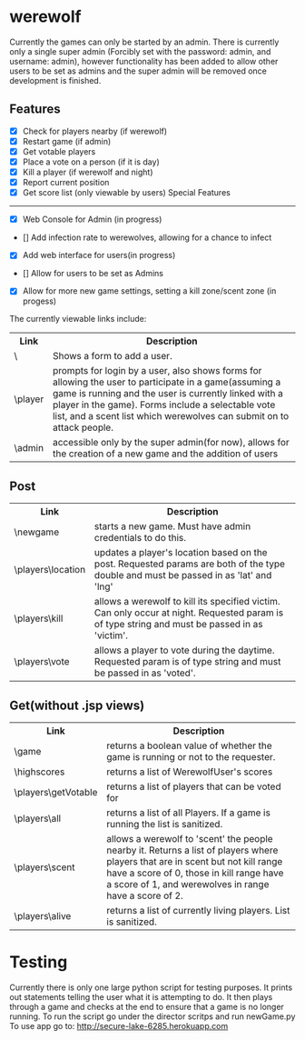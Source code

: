 werewolf
========
Currently the games can only be started by an admin.  There is currently only a single super admin (Forcibly set with the password: admin, and username: admin), however functionality has been added to allow other users to be set as admins and the super admin will be removed once development is finished.

Features
--------

- [x]    Check for players nearby (if werewolf)
- [x]    Restart game (if admin)
- [x]    Get votable players
- [x]    Place a vote on a person (if it is day)
- [x]    Kill a player (if werewolf and night)
- [x]    Report current position
- [x]    Get score list (only viewable by users)
Special Features
----------------

- [x]    Web Console for Admin (in progress)
- []    Add infection rate to werewolves, allowing for a chance to infect
- [x]    Add web interface for users(in progress)
- []    Allow for users to be set as Admins
- [x]    Allow for more new game settings, setting a kill zone/scent zone (in progess)

The currently viewable links include:
<table>
  <tr>
    <th>Link</th><th>Description</th>
  </tr>
  <tr>
    <td>\</td><td>Shows a form to add a user.</td>
  </tr>
  <tr>
    <td>\player</td><td>prompts for login by a user, also shows forms for allowing the user to participate in a game(assuming a game is running and the user is currently linked with a player in the game).  Forms include a selectable vote list, and a scent list which werewolves can submit on to attack people.</td>
  </tr>
    <tr>
    <td>\admin</td><td>accessible only by the super admin(for now), allows for the creation of a new game and the addition of users</td>
  </tr>
</table>

Post
----
<table>
  <tr>
    <th>Link    </th><th>Description</th>
  </tr>
  <tr>
    <td>\newgame</td><td>starts a new game.  Must have admin credentials to do this.</td>
  </tr>
  <tr>
    <td>\players\location</td><td>updates a player's location based on the post.  Requested params are both of the type double and must be passed in as 'lat' and 'lng'</td>
  </tr>
    <tr>
    <td>\players\kill</td><td>allows a werewolf to kill its specified victim.  Can only occur at night.  Requested param is of type string and must be passed in as 'victim'.</td>
  </tr>
    <tr>
    <td>\players\vote</td><td>allows a player to vote during the daytime.  Requested param is of type string and must be passed in as 'voted'.</td>
  </tr>
</table>



Get(without .jsp views)
-----------------------
<table>
  <tr>
    <th>Link    </th><th>Description</th>
  </tr>
  <tr>
    <td>\game</td><td>returns a boolean value of whether the game is running or not to the requester.</td>
  </tr>
  <tr>
    <td>\highscores</td><td>returns a list of WerewolfUser's scores</td>
  </tr>
    <tr>
    <td>\players\getVotable</td><td>returns a list of players that can be voted for</td>
  </tr>
    <tr>
    <td>\players\all</td><td>returns a list of all Players.  If a game is running the list is sanitized.</td>
  </tr>
      <tr>
    <td>\players\scent</td><td>allows a werewolf to 'scent' the people nearby it.  Returns a list of players where players that are in scent but not kill range have a score of 0, those in kill range have a score of 1, and werewolves in range have a score of 2.</td>
  </tr>
        <tr>
    <td>\players\alive</td><td>returns a list of currently living players.  List is sanitized.</td>
  </tr>
</table>

Testing
=======
Currently there is only one large python script for testing purposes.  It prints out statements telling the user what it is attempting to do.  It then plays through a game and checks at the end to ensure that a game is no longer running.
To run the script go under the director scritps and run newGame.py
To use app go to: http://secure-lake-6285.herokuapp.com
